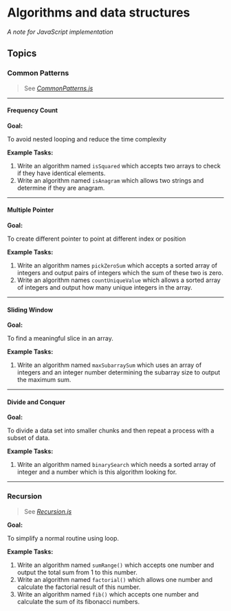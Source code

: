 # Algorithms and data structures
*A note for JavaScript implementation*

## Topics
### Common Patterns
> See [*CommonPatterns.js*](https://github.com/KamikidFu/algorithms-and-data-structure/blob/master/JavaScript/CommonPatterns.js)
---
#### Frequency Count
**Goal:**

To avoid nested looping and reduce the time complexity

**Example Tasks:**

1. Write an algorithm named `isSquared` which accepts two arrays to check if they have identical elements.
2. Write an algorithm named `isAnagram` which allows two strings and determine if they are anagram.

---
#### Multiple Pointer
**Goal:**

To create different pointer to point at different index or position

**Example Tasks:**

1. Write an algorithm names `pickZeroSum` which accepts a sorted array of integers and output pairs of integers which the sum of these two is zero.
2. Write an algorithm names `countUniqueValue` which allows a sorted array of integers and output how many unique integers in the array.
---
#### Sliding Window
**Goal:**

To find a meaningful slice in an array.

**Example Tasks:**

1. Write an algorithm named `maxSubarraySum` which uses an array of integers and an integer number determining the subarray size to output the maximum sum.
---
#### Divide and Conquer
**Goal:**

To divide a data set into smaller chunks and then repeat a process with a subset of data.

**Example Tasks:**
1. Write an algorithm named `binarySearch` which needs a sorted array of integer and a number which is this algorithm looking for.
---
### Recursion
> See [*Recursion.js*](https://github.com/KamikidFu/algorithms-and-data-structure/blob/master/JavaScript/Recursion.js)

**Goal:**

To simplify a normal routine using loop.

**Example Tasks:**
1. Write an algorithm named `sumRange()` which accepts one number and output the total sum from 1 to this number.
2. Write an algorithm named `factorial()` which allows one number and calculate the factorial result of this number.
3. Write an algorithm named `fib()` which accepts one number and calculate the sum of its fibonacci numbers.